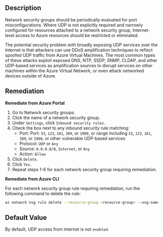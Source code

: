 ## Description

Network security groups should be periodically evaluated for port misconfigurations. Where UDP is not explicitly required and narrowly configured for resources attached to a network security group, Internet-level access to Azure resources should be restricted or eliminated.

The potential security problem with broadly exposing UDP services over the Internet is that attackers can use DDoS amplification techniques to reflect spoofed UDP traffic from Azure Virtual Machines. The most common types of these attacks exploit exposed DNS, NTP, SSDP, SNMP, CLDAP, and other UDP-based services as amplification sources to disrupt services on other machines within the Azure Virtual Network, or even attack networked devices outside of Azure.

## Remediation

**Remediate from Azure Portal**

1. Go to Network security groups.
2. Click the name of a network security group.
3. Under `Settings`, click `Inbound security rules.`
4. Check the box next to any inbound security rule matching:
   - Port: Port: `53`, `123`, `161`, `389`, or `1900`, or range including `53`, `123`, `161`, `389`, or `1900`, or other vulnerable UDP-based services
   - Protocol: `UDP` or `Any`
   - Source: `0.0.0.0/0`, `Internet`, or `Any`
   - Action: `Allow`
5. Click `Delete`.
6. Click `Yes`.
7. Repeat steps 1-6 for each network security group requiring remediation.

**Remediate from Azure CLI**

For each network security group rule requiring remediation, run the following command to delete the rule:

```bash
az network nsg rule delete --resource-group <resource-group> --nsg-name <network-security-group> --name <rule>
```

## Default Value

By default, UDP access from internet is not `enabled`.